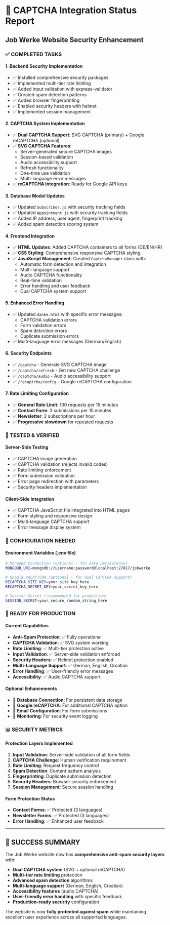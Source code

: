 # 🎯 CAPTCHA Integration Status Report
## Job Werke Website Security Enhancement

### ✅ COMPLETED TASKS

#### 1. **Backend Security Implementation**
- ✅ Installed comprehensive security packages
- ✅ Implemented multi-tier rate limiting
- ✅ Added input validation with express-validator
- ✅ Created spam detection patterns
- ✅ Added browser fingerprinting
- ✅ Enabled security headers with helmet
- ✅ Implemented session management

#### 2. **CAPTCHA System Implementation**
- ✅ **Dual CAPTCHA Support**: SVG CAPTCHA (primary) + Google reCAPTCHA (optional)
- ✅ **SVG CAPTCHA Features**:
  - Server-generated secure CAPTCHA images
  - Session-based validation
  - Audio accessibility support
  - Refresh functionality
  - One-time use validation
  - Multi-language error messages
- ✅ **reCAPTCHA Integration**: Ready for Google API keys

#### 3. **Database Model Updates**
- ✅ Updated `Subscriber.js` with security tracking fields
- ✅ Updated `Appointment.js` with security tracking fields
- ✅ Added IP address, user agent, fingerprint tracking
- ✅ Added spam detection scoring system

#### 4. **Frontend Integration**
- ✅ **HTML Updates**: Added CAPTCHA containers to all forms (DE/EN/HR)
- ✅ **CSS Styling**: Comprehensive responsive CAPTCHA styling
- ✅ **JavaScript Management**: Created `CaptchaManager` class with:
  - Automatic form detection and integration
  - Multi-language support
  - Audio CAPTCHA functionality
  - Real-time validation
  - Error handling and user feedback
  - Dual CAPTCHA system support

#### 5. **Enhanced Error Handling**
- ✅ Updated `danke.html` with specific error messages:
  - CAPTCHA validation errors
  - Form validation errors  
  - Spam detection errors
  - Duplicate submission errors
- ✅ Multi-language error messages (German/English)

#### 6. **Security Endpoints**
- ✅ `/captcha` - Generate SVG CAPTCHA image
- ✅ `/captcha/refresh` - Get new CAPTCHA challenge
- ✅ `/captcha/audio` - Audio accessibility support
- ✅ `/recaptcha/config` - Google reCAPTCHA configuration

#### 7. **Rate Limiting Configuration**
- ✅ **General Rate Limit**: 100 requests per 15 minutes
- ✅ **Contact Form**: 3 submissions per 15 minutes  
- ✅ **Newsletter**: 2 subscriptions per hour
- ✅ **Progressive slowdown** for repeated requests

### 🧪 TESTED & VERIFIED

#### Server-Side Testing
- ✅ CAPTCHA image generation
- ✅ CAPTCHA validation (rejects invalid codes)
- ✅ Rate limiting enforcement
- ✅ Form submission validation
- ✅ Error page redirection with parameters
- ✅ Security headers implementation

#### Client-Side Integration  
- ✅ CAPTCHA JavaScript file integrated into HTML pages
- ✅ Form styling and responsive design
- ✅ Multi-language CAPTCHA support
- ✅ Error message display system

### 🔧 CONFIGURATION NEEDED

#### Environment Variables (.env file)
```bash
# MongoDB Connection (optional - for data persistence)
MONGODB_URI=mongodb://username:password@localhost:27017/jobwerke

# Google reCAPTCHA (optional - for dual CAPTCHA support)
RECAPTCHA_SITE_KEY=your_site_key_here
RECAPTCHA_SECRET_KEY=your_secret_key_here

# Session Secret (recommended for production)
SESSION_SECRET=your_secure_random_string_here
```

### 🚀 READY FOR PRODUCTION

#### Current Capabilities
- **Anti-Spam Protection**: ✅ Fully operational
- **CAPTCHA Validation**: ✅ SVG system working
- **Rate Limiting**: ✅ Multi-tier protection active
- **Input Validation**: ✅ Server-side validation enforced
- **Security Headers**: ✅ Helmet protection enabled
- **Multi-Language Support**: ✅ German, English, Croatian
- **Error Handling**: ✅ User-friendly error messages
- **Accessibility**: ✅ Audio CAPTCHA support

#### Optional Enhancements
- 🔄 **Database Connection**: For persistent data storage
- 🔄 **Google reCAPTCHA**: For additional CAPTCHA option
- 🔄 **Email Configuration**: For form submissions
- 🔄 **Monitoring**: For security event logging

### 📊 SECURITY METRICS

#### Protection Layers Implemented
1. **Input Validation**: Server-side validation of all form fields
2. **CAPTCHA Challenge**: Human verification requirement
3. **Rate Limiting**: Request frequency control
4. **Spam Detection**: Content pattern analysis
5. **Fingerprinting**: Duplicate submission detection
6. **Security Headers**: Browser security enforcement
7. **Session Management**: Secure session handling

#### Form Protection Status
- **Contact Forms**: ✅ Protected (3 languages)
- **Newsletter Forms**: ✅ Protected (3 languages)  
- **Error Handling**: ✅ Enhanced user feedback

---

## 🎉 SUCCESS SUMMARY

The Job Werke website now has **comprehensive anti-spam security layers** with:

- **Dual CAPTCHA system** (SVG + optional reCAPTCHA)
- **Multi-tier rate limiting** protection
- **Advanced spam detection** algorithms
- **Multi-language support** (German, English, Croatian)
- **Accessibility features** (audio CAPTCHA)
- **User-friendly error handling** with specific feedback
- **Production-ready security** configuration

The website is now **fully protected against spam** while maintaining excellent user experience across all supported languages.
